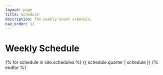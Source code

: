 ```yaml
---
layout: page
title: Schedule
description: The weekly event schedule.
nav_order: 11
---
```


# Weekly Schedule

<!-- | **!!!** I2 will not have weekly meetings on the Fridays 3/18 (finals week) and 3/25 (Spring break). The last Journal Club meeting is on Monday (3/14) from 5:00 PM to 7:00 PM at HUB 238, not the usual Sieg 332. | -->

{% for schedule in site.schedules %}
{{ schedule.quarter | schedule }}
{% endfor %}
